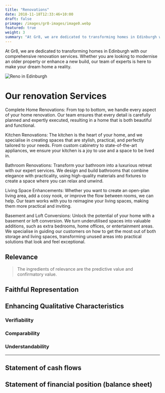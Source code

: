 ```yaml
---
title: "Renovations"
date: 2018-11-18T12:33:46+10:00
draft: false
primage: /images/gr8-images/image0.webp
featured: true
weight: 3
summary: "At Gr8, we are dedicated to transforming homes in Edinburgh with our comprehensive renovation services. Whether you are looking to modernise an older property or enhance a new build, our team of experts is here to make your dream home a reality."
---
```


At Gr8, we are dedicated to transforming homes in Edinburgh with our comprehensive renovation services. Whether you are looking to modernise an older property or enhance a new build, our team of experts is here to make your dream home a reality.

<!--more-->

![Reno in Edinburgh](images/gr8-images/image0.jpg)

# Our renovation Services

Complete Home Renovations: From top to bottom, we handle every aspect of your home renovation. Our team ensures that every detail is carefully planned and expertly executed, resulting in a home that is both beautiful and functional.

Kitchen Renovations: The kitchen is the heart of your home, and we specialise in creating spaces that are stylish, practical, and perfectly tailored to your needs. From custom cabinetry to state-of-the-art appliances, we ensure your kitchen is a joy to use and a space to be lived in.

Bathroom Renovations: Transform your bathroom into a luxurious retreat with our expert services. We design and build bathrooms that combine elegance with practicality, using high-quality materials and fixtures to create a space where you can relax and unwind.

Living Space Enhancements: Whether you want to create an open-plan living area, add a cosy nook, or improve the flow between rooms, we can help. Our team works with you to reimagine your living spaces, making them more practical and inviting.

Basement and Loft Conversions: Unlock the potential of your home with a basement or loft conversion. We turn underutilised spaces into valuable additions, such as extra bedrooms, home offices, or entertainment areas. We specialise in guiding our customers on how to get the most out of both storage and living spaces, transforming unused areas into practical solutions that look and feel exceptional.

## Relevance

> The ingredients of relevance are the predictive value and confirmatory value.

## Faithful Representation

## Enhancing Qualitative Characteristics

### Verifiability

### Comparability

### Understandability

---

## Statement of cash flows

## Statement of financial position (balance sheet)
